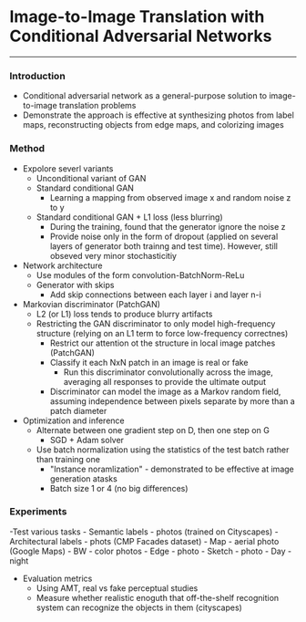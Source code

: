 # Image-to-Image Translation with Conditional Adversarial Networks

--------------------
### Introduction
- Conditional adversarial network as a general-purpose solution to image-to-image translation problems
- Demonstrate the approach is effective at synthesizing photos from label maps, reconstructing objects from edge maps, and colorizing images

### Method
- Expolore severl variants
    - Unconditional variant of GAN
    - Standard conditional GAN 
        - Learning a mapping from observed image x and random noise z to y
    - Standard conditional GAN + L1 loss (less blurring)
        - During the training, found that the generator ignore the noise z
        - Provide noise only in the form of dropout (applied on several layers of generator both trainng and test time). However, still obseved very minor stochasticitiy
- Network architecture
    - Use modules of the form convolution-BatchNorm-ReLu
    - Generator with skips
        - Add skip connections between each layer i and layer n-i
- Markovian discriminator (PatchGAN)
    - L2 (or L1) loss tends to produce blurry artifacts
    - Restricting the GAN discriminator to only model high-frequency structure (relying on an L1 term to force low-frequency correctnes)
        - Restrict our attention ot the structure in local image patches (PatchGAN)
        - Classify it each NxN patch in an image is real or fake
            - Run this discriminator convolutionally across the image, averaging all responses to provide the ultimate output
        - Discriminator can model the image as a Markov random field, assuming independence between pixels separate by more than a patch diameter
- Optimization and inference
    - Alternate between one gradient step on D, then one step on G
        - SGD + Adam solver
    - Use batch normalization using the statistics of the test batch rather than training one
        - "Instance noramlization" - demonstrated to be effective at image generation atasks
        - Batch size 1 or 4 (no big differences)

### Experiments
-Test various tasks
    - Semantic labels - photos (trained on Cityscapes)
    - Architectural labels - phots (CMP Facades dataset)
    - Map - aerial photo (Google Maps)
    - BW - color photos
    - Edge - photo
    - Sketch - photo
    - Day - night

- Evaluation metrics
    - Using AMT, real vs fake perceptual studies
    - Measure whether realistic enoguth that off-the-shelf recognition system can recognize the objects in them (cityscapes)
